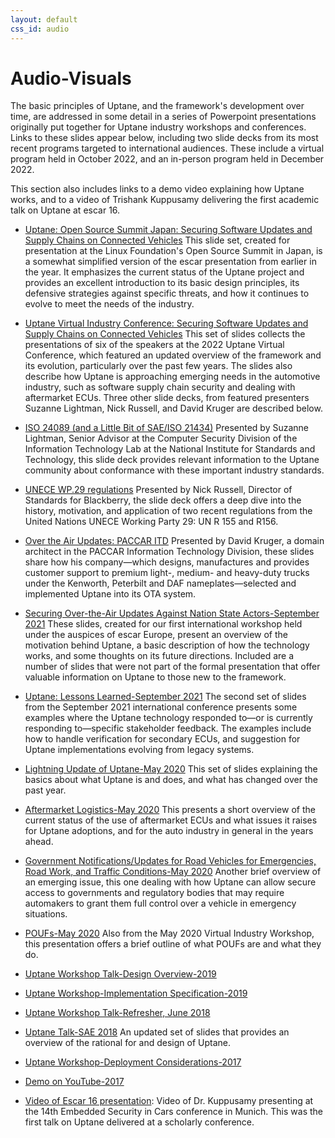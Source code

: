 ```yaml
---
layout: default
css_id: audio
---
```


# Audio-Visuals

The basic principles of Uptane, and the framework's development over time, are addressed in some detail in a series of Powerpoint presentations originally put together for Uptane industry workshops and conferences. Links to these slides appear below, including two slide decks from its most recent programs targeted to international audiences. These include a virtual program held in October 2022, and an in-person program held in December 2022.  

This section also includes links to a demo video explaining how Uptane works, and to a video of Trishank Kuppusamy delivering the first academic talk on Uptane at escar 16.

* [Uptane: Open Source Summit Japan: Securing Software Updates and Supply Chains on Connected Vehicles](/papers/22uptane_yokohama_december_7.pdf) This slide set, created for presentation at the Linux Foundation's Open Source Summit in Japan, is a somewhat simplified version of the escar presentation from earlier in the year. It emphasizes the current status of the Uptane project and provides an excellent introduction to its basic design principles, its defensive strategies against specific threats, and how it continues to evolve to meet the needs of the industry. 

* [Uptane Virtual Industry Conference: Securing Software Updates and Supply Chains on Connected Vehicles](/papers/22uptane_october_22_presentationmain.pdf) This set of slides collects the presentations of six of the speakers at the 2022 Uptane Virtual Conference, which featured an updated overview of the framework and its evolution, particularly over the past few years. The slides also describe how Uptane is approaching emerging needs in the automotive industry, such as software supply chain security and dealing with aftermarket ECUs. Three other slide decks, from featured presenters Suzanne Lightman, Nick Russell, and David Kruger are described below.

* [ISO 24089 (and a Little Bit of SAE/ISO 21434)](/papers/Lightman_ISO_24089.pdf) Presented by Suzanne Lightman,  Senior Advisor at the Computer Security Division of the Information Technology Lab at the National Institute for Standards and Technology, this slide deck provides relevant information to the Uptane community about conformance with these important industry standards. 

* [UNECE WP.29 regulations](/papers/22uptane_russell_UNECEWP.29.pdf) Presented by Nick Russell, Director of Standards for Blackberry, the slide deck offers a deep dive into the history, motivation, and application of two recent regulations from the United Nations UNECE Working Party 29: UN R 155 and R156.

* [Over the Air Updates: PACCAR ITD](/papers/Over-the-Air-Updates-PACCAR.pdf) Presented by David Kruger, a domain architect in the PACCAR Information Technology Division, these slides share how his company—which designs, manufactures and provides customer support to premium light-, medium- and heavy-duty trucks under the Kenworth, Peterbilt and DAF nameplates—selected and implemented Uptane into its OTA system. 

* [Securing Over-the-Air Updates Against Nation State Actors-September 2021](/papers/IIW21_session1.pdf) These slides, created for our first international workshop held under the auspices of escar Europe, present an overview of the motivation behind Uptane, a basic description of how the technology works, and some thoughts on its future directions. Included are a number of slides that were not part of the formal presentation that offer valuable information on Uptane to those new to the framework.

* [Uptane: Lessons Learned-September 2021](/papers/IIW21_session2.pdf) The second set of slides from the September 2021 international conference presents some examples where the Uptane technology responded to—or is currently responding to—specific stakeholder feedback. The examples include how to handle verification for secondary ECUs, and suggestion for Uptane implementations evolving from legacy systems.  

* [Lightning Update of Uptane-May 2020](/papers/IW20_lightning_update.pdf) This set of slides explaining the basics about what Uptane is and does, and what has changed over the past year.

* [Aftermarket Logistics-May 2020](/papers/IW20_aftermarket.pdf) This presents a short overview of the current status of the use of aftermarket ECUs and what issues it raises for Uptane adoptions, and for the auto industry in general in the years ahead.

* [Government Notifications/Updates for Road Vehicles for Emergencies, Road Work, and Traffic Conditions-May 2020](/papers/IW20_emergency_updates.pdf) Another brief overview of an emerging issue, this one dealing with how Uptane can allow secure access to governments and regulatory bodies that may require automakers to grant them full control over a vehicle in emergency situations. 

* [POUFs-May 2020](/papers/IW20_poufs.pdf) Also from the May 2020 Virtual Industry Workshop, this presentation offers a brief outline of what POUFs are and what they do. 

* [Uptane Workshop Talk-Design Overview-2019](https://docs.google.com/presentation/d/1R3jSDcqbqUIwJgbOLOKwHReoy2wnj8GrXlKCdcLNXAA/edit#slide=id.g137a2ec6a5_0_49)

* [Uptane Workshop-Implementation Specification-2019](https://docs.google.com/presentation/d/1ugct4oARxdzd-PRHi6KdGnllqYxy1jJDDd4w9Pdaq-g/edit#slide=id.g1a71b5c3a8_0_440)

* [Uptane Workshop Talk-Refresher, June 2018](https://docs.google.com/presentation/d/17ixIQfy3GSBbVr3bc4_1u003qe5oG2obUIy0XGsEzt8/edit#slide=id.g2a354e93f1_0_0)

* [Uptane Talk-SAE 2018](https://docs.google.com/presentation/d/1DrEKgiy5ib8DUMnoGTvxNw5_-7mH2y3_a-8VKdAgFjQ/edit#slide=id.g2a354e93f1_0_0)
An updated set of slides that provides an overview of the rational for and design of Uptane.

* [Uptane Workshop-Deployment Considerations-2017](https://docs.google.com/presentation/d/1luFNyWGxwzWBNThg5ziKWrHUmH_Cqr9Pb9EfO3t0Clo/edit#slide=id.g1a718d6b58_0_0)

* [Demo on YouTube-2017](https://www.youtube.com/watch?v=Iz1l7IK_y2c&t=3s)

* [Video of Escar 16 presentation](https://www.youtube.com/watch?v=nDghHNxRGHA):
Video of Dr. Kuppusamy presenting at the 14th Embedded Security in
Cars conference in Munich. This was the first talk on Uptane delivered at a scholarly conference.
  



